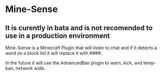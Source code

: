 # Mine-Sense
## It is curently in bata and is not recomended to use in a production environment
Mine-Sense is a Minecraft Plugin that will listen to chat and if it detects a word on a block list it will replace it with ####.

In the future it will use the AdvancedBan plugin to warn, kick, and temp-ban, network wide.
